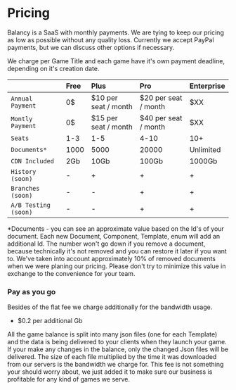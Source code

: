 # Pricing

Balancy is a SaaS with monthly payments. We are tying to keep our pricing as low as possible without any quality loss. Currently we accept PayPal payments, but we can discuss other options if necessary.

We charge per Game Title and each game have it's own payment deadline, depending on it's creation date.

|       | Free            | Plus            | Pro            | Enterprise       |
| :---------- | :-------------- |:-------------- |:-------------- |:-------------- |
| `Annual Payment`       | 0$ | $10 per seat / month | $20 per seat / month | $XX |
| `Montly Payment`       | 0$ | $15 per seat / month | $40 per seat / month | $XX |
| `Seats`    | 1-3 | 1-5 | 4-10 | 10+ |
| `Documents*`    | 1000 | 5000 | 20000 | Unlimited |
| `CDN Included`    | 2Gb | 10Gb | 100Gb | 1000Gb |
| `History (soon)`    | - | + | + | + |
| `Branches (soon)`    | - | - | + | + |
| `A/B Testing (soon)`    | - | - | + | + |

*Documents - you can see an approximate value based on the Id's of your document. Each new Document, Component, Template, enum will add an additional Id. The number won't go down if you remove a document, because technically it's not removed and you can restore it later if you want to. We've taken into account approximately 10% of removed documents when we were planing our pricing. Please don't try to minimize this value in exchange to the convenience for your team.

### Pay as you go

Besides of the flat fee we charge additionally for the bandwidth usage.

* $0.2 per additional Gb

All the game balance is split into many json files (one for each Template) and the data is being delivered to your clients when they launch your game. If your make any changes in the balance, only the changed Json files will be delivered. The size of each file multiplied by the time it was downloaded from our servers is the bandwidth we charge for. This fee is not something your should worry about, we just added it to make sure our business is profitable for any kind of games we serve. 
